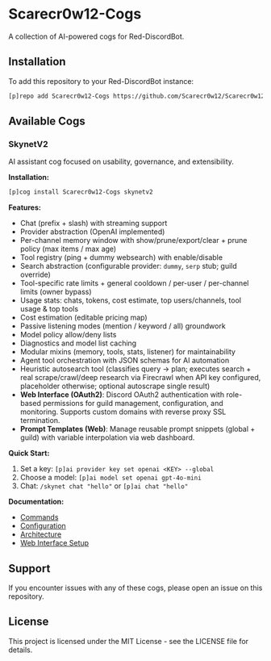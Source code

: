# Scarecr0w12-Cogs

A collection of AI-powered cogs for Red-DiscordBot.

## Installation

To add this repository to your Red-DiscordBot instance:

```bash
[p]repo add Scarecr0w12-Cogs https://github.com/Scarecr0w12/Scarecr0w12-Cogs
```

## Available Cogs

### SkynetV2

AI assistant cog focused on usability, governance, and extensibility.

**Installation:**
```bash
[p]cog install Scarecr0w12-Cogs skynetv2
```

**Features:**
- Chat (prefix + slash) with streaming support
- Provider abstraction (OpenAI implemented)  
- Per-channel memory window with show/prune/export/clear + prune policy (max items / max age)
- Tool registry (ping + dummy websearch) with enable/disable
- Search abstraction (configurable provider: `dummy`, `serp` stub; guild override)
- Tool-specific rate limits + general cooldown / per-user / per-channel limits (owner bypass)
- Usage stats: chats, tokens, cost estimate, top users/channels, tool usage & top tools
- Cost estimation (editable pricing map)
- Passive listening modes (mention / keyword / all) groundwork
- Model policy allow/deny lists
- Diagnostics and model list caching
- Modular mixins (memory, tools, stats, listener) for maintainability
- Agent tool orchestration with JSON schemas for AI automation
- Heuristic autosearch tool (classifies query -> plan; executes search + real scrape/crawl/deep research via Firecrawl when API key configured, placeholder otherwise; optional autoscrape single result)
- **Web Interface (OAuth2)**: Discord OAuth2 authentication with role-based permissions for guild management, configuration, and monitoring. Supports custom domains with reverse proxy SSL termination.
- **Prompt Templates (Web)**: Manage reusable prompt snippets (global + guild) with variable interpolation via web dashboard.

**Quick Start:**
1. Set a key: `[p]ai provider key set openai <KEY> --global`
2. Choose a model: `[p]ai model set openai gpt-4o-mini`
3. Chat: `/skynet chat "hello"` or `[p]ai chat "hello"`

**Documentation:**
- [Commands](docs/commands.md)
- [Configuration](docs/configuration.md)
- [Architecture](docs/architecture.md)
- [Web Interface Setup](docs/web-oauth-setup.md)

## Support

If you encounter issues with any of these cogs, please open an issue on this repository.

## License

This project is licensed under the MIT License - see the LICENSE file for details.
